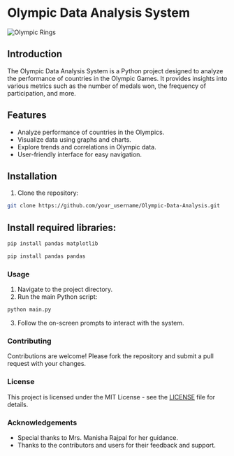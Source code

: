 # Olympic Data Analysis System

![Olympic Rings](olympic_rings.jpg)

## Introduction
The Olympic Data Analysis System is a Python project designed to analyze the performance of countries in the Olympic Games. It provides insights into various metrics such as the number of medals won, the frequency of participation, and more.

## Features
- Analyze performance of countries in the Olympics.
- Visualize data using graphs and charts.
- Explore trends and correlations in Olympic data.
- User-friendly interface for easy navigation.

## Installation
1. Clone the repository:
```sh
git clone https://github.com/your_username/Olympic-Data-Analysis.git
```

## Install required libraries:
```sh
pip install pandas matplotlib
```
```sh
pip install pandas pandas
```

### Usage
1. Navigate to the project directory.
2. Run the main Python script:
```sh
python main.py
```
3. Follow the on-screen prompts to interact with the system.

### Contributing
Contributions are welcome! Please fork the repository and submit a pull request with your changes.

### License
This project is licensed under the MIT License - see the [LICENSE](LICENSE) file for details.

### Acknowledgements
- Special thanks to Mrs. Manisha Rajpal for her guidance.
- Thanks to the contributors and users for their feedback and support.
